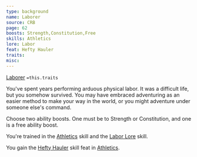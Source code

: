 ```yaml
---
type: background
name: Laborer 
source: CRB
page: 62
boosts: Strength,Constitution,Free
skills: Athletics
lore: Labor
feat: Hefty Hauler
traits: 
misc: 
---
```


[Laborer](###%20Laborer)
`=this.traits`


You've spent years performing arduous physical labor. It was a difficult life, but you somehow survived. You may have embraced adventuring as an easier method to make your way in the world, or you might adventure under someone else's command.

Choose two ability boosts. One must be to Strength or Constitution, and one is a free ability boost.

You're trained in the [Athletics](Athletics) skill and the [Labor Lore](Labor%20Lore) skill.

You gain the [Hefty Hauler](Hefty%20Hauler) skill feat in [Athletics](Athletics).

